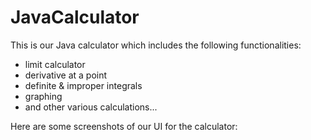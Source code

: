 # JavaCalculator

This is our Java calculator which includes the following functionalities: 

- limit calculator
- derivative at a point
- definite & improper integrals
- graphing
- and other various calculations... 

Here are some screenshots of our UI for the calculator: 

